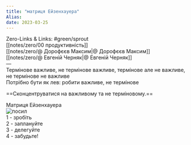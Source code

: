 ```yaml
---
title: "матриця Ейзенхауера"
Alias: 
date: 2023-03-25  
---
```

Zero-Links & Links:  #green/sprout  
[[notes/zero/00 продуктивність]]  
[[notes/zero/@ Дорофєєв Максим|@ Дорофєєв Максим]]  
[[notes/zero/@ Евгеній Черняк|@ Евгеній Черняк]]  
—  
Термінове важливе, не термінове важливе, термінове але не важливе, не термінове не важливе  
Потрібно бути як лев: робити важливе, не термінове

==Сконцентруватися на важливому та не терміновому.== 

Матриця Ейзенхауера  
![посил](notes/images/Pasted25.png)  
1 - зробіть  
2 - заплануйте  
3 - делегуйте  
4 - забудьте!
